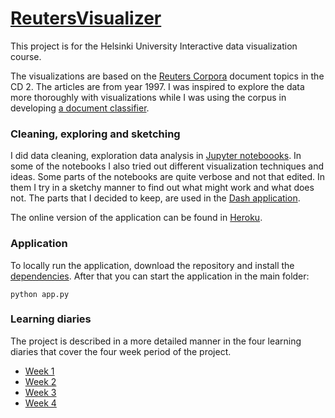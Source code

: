 # [ReutersVisualizer](https://reuters-visualizer.herokuapp.com/)
This project is for the Helsinki University Interactive data visualization course.

The visualizations are based on the [Reuters Corpora](https://trec.nist.gov/data/reuters/reuters.html) document topics in the CD 2. The articles are from year 1997. I was inspired to explore the data more thoroughly with visualizations while I was using the corpus in developing [a document classifier](https://github.com/apndx/ReutersDocLabeler).

### Cleaning, exploring and sketching

I did data cleaning, exploration data analysis in [Jupyter noteboooks](https://github.com/apndx/ReutersVisualizer/tree/main/notebooks). In some of the notebooks I also tried out different visualization techniques and ideas. Some parts of the notebooks are quite verbose and not that edited. In them I try in a sketchy manner to find out what might work and what does not. The parts that I decided to keep, are used in the [Dash application](https://github.com/apndx/ReutersVisualizer/blob/main/app.py).

The online version of the application can be found in [Heroku](https://reuters-visualizer.herokuapp.com/).

### Application

To locally run the application, download the repository and install the [dependencies](https://github.com/apndx/ReutersVisualizer/blob/main/requirements.txt). After that you can start the application in the main folder:

```
python app.py
```

### Learning diaries

The project is described in a more detailed manner in the four learning diaries that cover the four week period of the project. 

* [Week 1](https://github.com/apndx/ReutersVisualizer/tree/main/documentation/learning-diary-1.pdf)
* [Week 2](https://github.com/apndx/ReutersVisualizer/tree/main/documentation/learning-diary-2.pdf)
* [Week 3](https://github.com/apndx/ReutersVisualizer/tree/main/documentation/learning-diary-3.pdf)
* [Week 4](https://github.com/apndx/ReutersVisualizer/tree/main/documentation/learning-diary-4.pdf)
